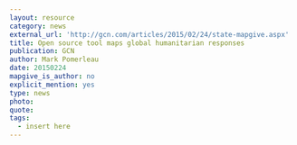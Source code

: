 ```yaml
---
layout: resource
category: news
external_url: 'http://gcn.com/articles/2015/02/24/state-mapgive.aspx'
title: Open source tool maps global humanitarian responses
publication: GCN
author: Mark Pomerleau
date: 20150224
mapgive_is_author: no
explicit_mention: yes
type: news
photo:
quote:
tags:
  - insert here
---
```

